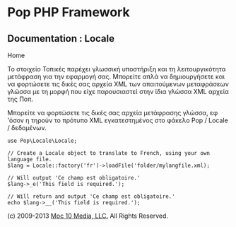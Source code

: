 Pop PHP Framework
=================

Documentation : Locale
----------------------

Home

Το στοιχείο Τοπικές παρέχει γλωσσική υποστήριξη και τη λειτουργικότητα
μετάφραση για την εφαρμογή σας. Μπορείτε απλά να δημιουργήσετε και να
φορτώσετε τις δικές σας αρχεία XML των απαιτούμενων μεταφράσεων γλώσσα
με τη μορφή που είχε παρουσιαστεί στην ίδια γλώσσα XML αρχεία της Ποπ.

Μπορείτε να φορτώσετε τις δικές σας αρχεία μετάφρασης γλώσσα, εφ 'όσον η
τηρούν το πρότυπο XML εγκατεστημένος στο φάκελο Pop / Locale /
δεδομένων.

    use Pop\Locale\Locale;

    // Create a Locale object to translate to French, using your own language file.
    $lang = Locale::factory('fr')->loadFile('folder/mylangfile.xml);

    // Will output 'Ce champ est obligatoire.'
    $lang->_e('This field is required.');

    // Will return and output 'Ce champ est obligatoire.'
    echo $lang->__('This field is required.');

\(c) 2009-2013 [Moc 10 Media, LLC.](http://www.moc10media.com) All
Rights Reserved.
